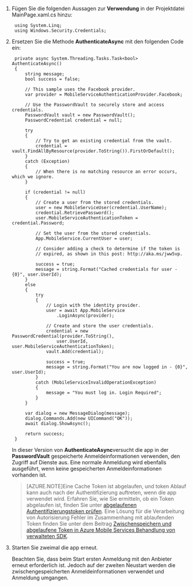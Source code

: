 
1. Fügen Sie die folgenden Aussagen zur **Verwendung** in der Projektdatei MainPage.xaml.cs hinzu:

        using System.Linq;      
        using Windows.Security.Credentials;

2. Ersetzen Sie die Methode **AuthenticateAsync** mit den folgenden Code ein:

        private async System.Threading.Tasks.Task<bool> AuthenticateAsync()
        {
            string message;
            bool success = false;

            // This sample uses the Facebook provider.
            var provider = MobileServiceAuthenticationProvider.Facebook;

            // Use the PasswordVault to securely store and access credentials.
            PasswordVault vault = new PasswordVault();
            PasswordCredential credential = null;

            try
            {
                // Try to get an existing credential from the vault.
                credential = vault.FindAllByResource(provider.ToString()).FirstOrDefault();
            }
            catch (Exception)
            {
                // When there is no matching resource an error occurs, which we ignore.
            }

            if (credential != null)
            {
                // Create a user from the stored credentials.
                user = new MobileServiceUser(credential.UserName);
                credential.RetrievePassword();
                user.MobileServiceAuthenticationToken = credential.Password;

                // Set the user from the stored credentials.
                App.MobileService.CurrentUser = user;

                // Consider adding a check to determine if the token is 
                // expired, as shown in this post: http://aka.ms/jww5vp.

                success = true;
                message = string.Format("Cached credentials for user - {0}", user.UserId);
            }
            else
            {
                try
                {
                    // Login with the identity provider.
                    user = await App.MobileService
                        .LoginAsync(provider);

                    // Create and store the user credentials.
                    credential = new PasswordCredential(provider.ToString(),
                        user.UserId, user.MobileServiceAuthenticationToken);
                    vault.Add(credential);

                    success = true;
                    message = string.Format("You are now logged in - {0}", user.UserId);
                }
                catch (MobileServiceInvalidOperationException)
                {
                    message = "You must log in. Login Required";
                }
            }
            
            var dialog = new MessageDialog(message);
            dialog.Commands.Add(new UICommand("OK"));
            await dialog.ShowAsync();

            return success;
        }

    In dieser Version von **AuthenticateAsync**versucht die app in der **PasswordVault** gespeicherte Anmeldeinformationen verwenden, den Zugriff auf Dienste aus. Eine normale Anmeldung wird ebenfalls ausgeführt, wenn keine gespeicherten Anmeldeinformationen vorhanden ist.

    >[AZURE.NOTE]Eine Cache Token ist abgelaufen, und token Ablauf kann auch nach der Authentifizierung auftreten, wenn die app verwendet wird. Erfahren Sie, wie Sie ermitteln, ob ein Token abgelaufen ist, finden Sie unter [abgelaufenen Authentifizierungstoken prüfen](http://aka.ms/jww5vp). Eine Lösung für die Verarbeitung von Autorisierung Fehler im Zusammenhang mit ablaufenden Token finden Sie unter dem Beitrag [Zwischenspeichern und abgelaufene Token in Azure Mobile Services Behandlung von verwalteten SDK](http://blogs.msdn.com/b/carlosfigueira/archive/2014/03/13/caching-and-handling-expired-tokens-in-azure-mobile-services-managed-sdk.aspx). 

3. Starten Sie zweimal die app erneut.

    Beachten Sie, dass beim Start ersten Anmeldung mit den Anbieter erneut erforderlich ist. Jedoch auf der zweiten Neustart werden die zwischengespeicherten Anmeldeinformationen verwendet und Anmeldung umgangen. 
